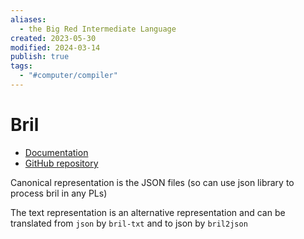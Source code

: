 ```yaml
---
aliases:
  - the Big Red Intermediate Language
created: 2023-05-30
modified: 2024-03-14
publish: true
tags:
  - "#computer/compiler"
---
```

# Bril
- [Documentation](https://capra.cs.cornell.edu/bril/)
- [GitHub repository](https://github.com/sampsyo/bril)

Canonical representation is the JSON files (so can use json library to process bril in any PLs)

The text representation is an alternative representation and can be translated from `json` by `bril-txt` and to json by `bril2json`